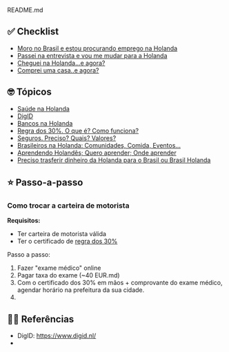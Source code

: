 README.md

## ✅ Checklist

- [Moro no Brasil e estou procurando emprego na Holanda](./CHECKLIST-ESTOU-NO-BRASIL-PROCURANDO-EMPREGO-HOLANDA.md)
- [Passei na entrevista e vou me mudar para a Holanda](./CHECKLIST-PASSEI-ENTREVISTA-MUDAR-HOLANDA.md)
- [Cheguei na Holanda...e agora?](./CHECKLIST-CHEGUEI-NA-HOLANDA.md)
- [Comprei uma casa..e agora?](./CHECKLIST-COMPREI-CASA.md)

## 🤓 Tópicos

- [Saúde na Holanda](./TOPICO-SAUDE.md)
- [DigID](./TOPICO-DIGID.md)
- [Bancos na Holanda](./TOPICO-BANCOS-HOLANDA.md)
- [Regra dos 30%. O que é? Como funciona?](./TOPICO-REGRA-30-PORCENTO.md)
- [Seguros. Preciso? Quais? Valores?](./TOPICO-SEGUROS.md)
- [Brasileiros na Holanda: Comunidades, Comida, Eventos... ](./TOPICO-COMUNIDADE-BRASILEIROS-HOLANDA.md)
- [Aprendendo Holandês; Quero aprender; Onde aprender](./TOPICO-APRENDENDO-HOLANDES.md)
- [Preciso trasferir dinheiro da Holanda para o Brasil ou Brasil Holanda](./TOPICO-TRANSFERENCIA-DINHEIRO-INTERNACIONAL.md)

## ⭐️ Passo-a-passo

### Como trocar a carteira de motorista

**Requisitos:**
- Ter carteira de motorista válida
- Ter o certificado de [regra dos 30%](#regra-30p)

Passo a passo:
1. Fazer "exame médico" online
2. Pagar taxa do exame (~40 EUR.md)
3. Com o certificado dos 30% em mãos + comprovante do exame médico, agendar horário na prefeitura da sua cidade.
4. 

## 💁‍♂️ Referências

- DigID: https://www.digid.nl/
- 